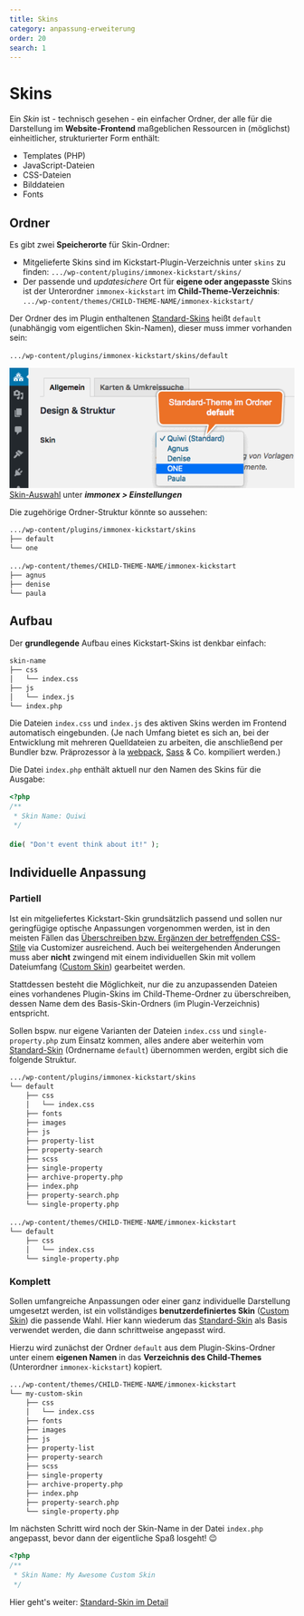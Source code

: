 ```yaml
---
title: Skins
category: anpassung-erweiterung
order: 20
search: 1
---
```


# Skins

Ein <i>Skin</i> ist - technisch gesehen - ein einfacher Ordner, der alle für die Darstellung im **Website-Frontend** maßgeblichen Ressourcen in (möglichst) einheitlicher, strukturierter Form enthält:

- Templates (PHP)
- JavaScript-Dateien
- CSS-Dateien
- Bilddateien
- Fonts

## Ordner

Es gibt zwei **Speicherorte** für Skin-Ordner:

- Mitgelieferte Skins sind im Kickstart-Plugin-Verzeichnis unter `skins` zu finden:
  `.../wp-content/plugins/immonex-kickstart/skins/`
- Der passende und *updatesichere* Ort für **eigene oder angepasste** Skins ist der Unterordner `immonex-kickstart` im **Child-Theme-Verzeichnis**:
  `.../wp-content/themes/CHILD-THEME-NAME/immonex-kickstart/`

Der Ordner des im Plugin enthaltenen [Standard-Skins](standard-skin.html) heißt `default` (unabhängig vom eigentlichen Skin-Namen), dieser muss immer vorhanden sein:

 `.../wp-content/plugins/immonex-kickstart/skins/default`

 ![Skin-Auswahl](../assets/scst-skin-selection-1.gif)
 [Skin-Auswahl](../schnellstart/einrichtung.html#Skin) unter ***immonex > Einstellungen***

Die zugehörige Ordner-Struktur könnte so aussehen:
```
.../wp-content/plugins/immonex-kickstart/skins
├── default
└── one

.../wp-content/themes/CHILD-THEME-NAME/immonex-kickstart
├── agnus
├── denise
└── paula
 ```

## Aufbau

Der **grundlegende** Aufbau eines Kickstart-Skins ist denkbar einfach:
```
skin-name
├── css
│   └── index.css
├── js
│   └── index.js
└── index.php
```

Die Dateien `index.css` und `index.js` des aktiven Skins werden im Frontend automatisch eingebunden. (Je nach Umfang bietet es sich an, bei der Entwicklung mit mehreren Quelldateien zu arbeiten, die anschließend per Bundler bzw. Präprozessor à la [webpack](https://webpack.js.org/), [Sass](https://sass-lang.com/) & Co. kompiliert werden.)

Die Datei `index.php` enthält aktuell nur den Namen des Skins für die Ausgabe:

```php
<?php
/**
 * Skin Name: Quiwi
 */

die( "Don't event think about it!" );
```

## Individuelle Anpassung

### Partiell

Ist ein mitgeliefertes Kickstart-Skin grundsätzlich passend und sollen nur geringfügige optische Anpassungen vorgenommen werden, ist in den meisten Fällen das [Überschreiben bzw. Ergänzen der betreffenden CSS-Stile](index.html) via Customizer ausreichend. Auch bei weitergehenden Änderungen muss aber **nicht** zwingend mit einem individuellen Skin mit vollem Dateiumfang ([Custom Skin](standard-skin.html)) gearbeitet werden.

Stattdessen besteht die Möglichkeit, nur die zu anzupassenden Dateien eines  vorhandenes Plugin-Skins im Child-Theme-Ordner zu überschreiben, dessen Name dem des Basis-Skin-Ordners (im Plugin-Verzeichnis) entspricht.

Sollen bspw. nur eigene Varianten der Dateien `index.css` und `single-property.php` zum Einsatz kommen, alles andere aber weiterhin vom [Standard-Skin](standard-skin.html) (Ordnername `default`) übernommen werden, ergibt sich die folgende Struktur.

```
.../wp-content/plugins/immonex-kickstart/skins
└── default
    ├── css
    │   └── index.css
    ├── fonts
    ├── images
    ├── js
    ├── property-list
    ├── property-search
    ├── scss
    ├── single-property
    ├── archive-property.php
    ├── index.php
    ├── property-search.php
    └── single-property.php

.../wp-content/themes/CHILD-THEME-NAME/immonex-kickstart
└── default
    ├── css
    │   └── index.css
    └── single-property.php
```

### Komplett

Sollen umfangreiche Anpassungen oder einer ganz individuelle Darstellung umgesetzt werden, ist ein vollständiges **benutzerdefiniertes Skin** ([Custom Skin](standard-skin.html)) die passende Wahl. Hier kann wiederum das [Standard-Skin](standard-skin.html) als Basis verwendet werden, die dann schrittweise angepasst wird.

Hierzu wird zunächst der Ordner `default` aus dem Plugin-Skins-Ordner unter einem **eigenen Namen** in das **Verzeichnis des Child-Themes** (Unterordner `immonex-kickstart`) kopiert.

```
.../wp-content/themes/CHILD-THEME-NAME/immonex-kickstart
└── my-custom-skin
    ├── css
    │   └── index.css
    ├── fonts
    ├── images
    ├── js
    ├── property-list
    ├── property-search
    ├── scss
    ├── single-property
    ├── archive-property.php
    ├── index.php
    ├── property-search.php
    └── single-property.php
```

Im nächsten Schritt wird noch der Skin-Name in der Datei `index.php` angepasst, bevor dann der eigentliche Spaß losgeht! 😉

```php
<?php
/**
 * Skin Name: My Awesome Custom Skin
 */
```

Hier geht's weiter: [Standard-Skin im Detail](standard-skin.html)
